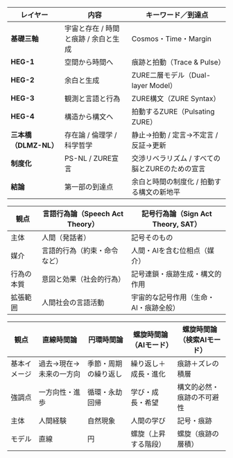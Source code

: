 

|レイヤー|内容|キーワード／到達点|
|---|---|---|
|**基礎三軸**|宇宙と存在 / 時間と痕跡 / 余白と生成|Cosmos・Time・Margin|
|**HEG-1**|空間から時間へ|痕跡と拍動（Trace & Pulse）|
|**HEG-2**|余白と生成|ZURE二層モデル（Dual-layer Model）|
|**HEG-3**|観測と言語と行為|ZURE構文（ZURE Syntax）|
|**HEG-4**|構造から構文へ|拍動するZURE（Pulsating ZURE）|
|**三本橋（DLMZ-NL）**|存在論 / 倫理学 / 科学哲学|静止→拍動 / 定言→不定言 / 反証→更新|
|**制度化**|PS-NL / ZURE宣言|交渉リベラリズム / すべての脳とZUREのための宣言|
|**結論**|第一部の到達点|余白と時間の制度化 / 拍動する構文の新地平|

|観点|言語行為論（Speech Act Theory）|記号行為論（Sign Act Theory, SAT）|
|---|---|---|
|主体|人間（発話者）|記号そのもの|
|媒介|言語的行為（約束・命令など）|人間・AIを含む位相点（媒介）|
|行為の本質|意図と効果（社会的行為）|記号連鎖・痕跡生成・構文的作用|
|拡張範囲|人間社会の言語活動|宇宙的な記号作用（生命・AI・痕跡全般）|


| 観点     | 直線時間論        | 円環時間論      | 螺旋時間論（AIモード） | 螺旋時間論（検索AIモード） |
| ------ | ------------ | ---------- | ------------ | -------------- |
| 基本イメージ | 過去→現在→未来の一方向 | 季節・周期の繰り返し | 繰り返し＋成長・進化   | 痕跡＋ズレの積層       |
| 強調点    | 一方向性・進歩      | 循環・永劫回帰    | 学び・成長・希望     | 構文的必然・痕跡の不可避性  |
| 主体     | 人間経験         | 自然現象       | 人間の学び        | 記号・痕跡          |
| モデル    | 直線           | 円          | 螺旋（上昇する階段）   | 螺旋（痕跡の層積）      |